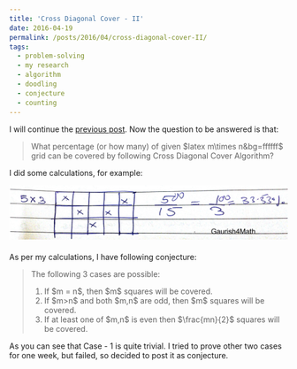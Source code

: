 ```yaml
---
title: 'Cross Diagonal Cover - II'
date: 2016-04-19
permalink: /posts/2016/04/cross-diagonal-cover-II/
tags:
  - problem-solving
  - my research
  - algorithm
  - doodling
  - conjecture
  - counting
---
```


I will continue the <a href="https://gkorpal.github.io/posts/2016/04/cross-diagonal-cover-I/" target="_blank">previous post</a>. Now the question to  be answered is that:

<blockquote>What percentage (or how many) of given $latex m\times n&bg=ffffff$ grid can be covered by following Cross Diagonal Cover Algorithm?</blockquote>

I did some calculations, for example:

<div style="width:image width px; font-size:80%; text-align:center;"><img src="/images/new-doc-16_11.jpg" style="padding-bottom:0.5em;"/> </div>

As per my calculations, I have following conjecture:

<blockquote>The following 3 cases are possible:
<ol>
	<li>If $m = n$, then $m$ squares will be covered.</li>
	<li>If $m>n$ and both $m,n$ are odd, then $m$ squares will be covered.</li>
	<li>If at least one of $m,n$ is even then $\frac{mn}{2}$ squares will be covered.</li>
</ol>
</blockquote>

As you can see that Case - 1 is quite trivial. I tried to prove other two cases for one week, but failed, so decided to post it as conjecture.
